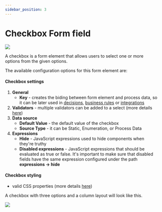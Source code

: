 ```yaml
---
sidebar_position: 3
---
```


# Checkbox Form field

![](https://s3.eu-west-1.amazonaws.com/docx.flowx.ai/2.14/checkbox_form_field.png)

A checkbox is a form element that allows users to select one or more options from the given options.

The available configuration options for this form element are:

#### Checkbox settings

1. **General**
   * **Key** - creates the biding between form element and process data, so it can be later used in [decisions](../../../node/exclusive-gateway-node.md), [business rules](../../../node/task-node/task-node.md) or [integrations](../../../node/message-send-received-task-node.md)
2. **Validators** - multiple validators can be added to a select (more details [here](../../validators.md))
3. **Data source**
   * **Default Value** - the default value of the checkbox
   * **Source Type** - it can be Static, Enumeration, or Process Data
4. **Expressions**
   * **Hide** - JavaScript expressions used to hide components when they're truthy
   * **Disabled expressions** - JavaScript expressions that should be evaluated as true or false. It's important to make sure that disabled fields have the same expression configured under the path **expressions → hide**

#### Checkbox styling

* valid CSS properties (more details [here](../../#styling))

A checkbox with three options and a column layout will look like this.

![](https://s3.eu-west-1.amazonaws.com/docx.flowx.ai/2.14/checkbox_styling.png)